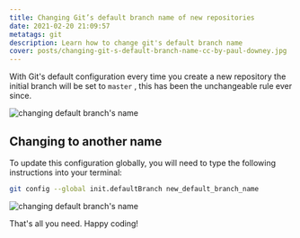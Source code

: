 ```yaml
---
title: Changing Git’s default branch name of new repositories
date: 2021-02-20 21:09:57
metatags: git
description: Learn how to change git's default branch name
cover: posts/changing-git-s-default-branch-name-cc-by-paul-downey.jpg
---
```


With Git's default configuration every time you create a new repository the initial branch will be set to `master` , this has been the unchangeable rule ever since.

![changing default branch's name](/posts/new-repo.gif)

## Changing to another name

<p>To update this configuration globally, you will need to type the following instructions into your terminal:

```bash
git config --global init.defaultBranch new_default_branch_name
```

![changing default branch's name](/posts/set-git-default-branch.gif)

That's all you need. Happy coding!
